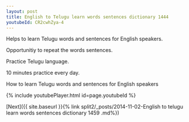 ```yaml
---
layout: post
title: English to Telugu learn words sentences dictionary 1444 
youtubeId: CR2cwhZya-4
---
```

 
 
Helps to learn Telugu words and sentences for English speakers.

Opportunitiy to repeat the words sentences. 

Practice Telugu language. 
 
10 minutes practice every day. 
 
How to learn Telugu words and sentences for English speakers 
 
{% include youtubePlayer.html id=page.youtubeId %}
 
 
[Next]({{ site.baseurl }}{% link  split2/_posts/2014-11-02-English to telugu learn words sentences dictionary 1459 .md%})
 
